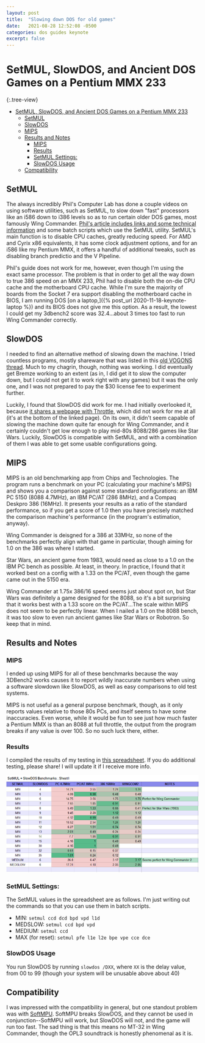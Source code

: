 ```yaml
---
layout: post
title:  "Slowing down DOS for old games"
date:   2021-08-28 12:52:08 -0500
categories: dos guides keynote
excerpt: false
---
```

# SetMUL, SlowDOS, and Ancient DOS Games on a Pentium MMX 233

{:.tree-view}
- [SetMUL, SlowDOS, and Ancient DOS Games on a Pentium MMX 233](#setmul-slowdos-and-ancient-dos-games-on-a-pentium-mmx-233)
  - [SetMUL](#setmul)
  - [SlowDOS](#slowdos)
  - [MIPS](#mips)
  - [Results and Notes](#results-and-notes)
    - [MIPS](#mips-1)
    - [Results](#results)
    - [SetMUL Settings:](#setmul-settings)
    - [SlowDOS Usage](#slowdos-usage)
  - [Compatibility](#compatibility)

## SetMUL

The always incredibly Phil's Computer Lab has done a couple videos on using software utilities, such as SetMUL, to slow down "fast" processors like an i586 down to i386 levels so as to run certain older DOS games, most famously Wing Commander. [Phil's article includes links and some technical information](https://www.philscomputerlab.com/136-in-1-pentium-mmx.html) and some batch scripts which use the SetMUL utility. SetMUL's main function is to disable CPU caches, greatly reducing speed. For AMD and Cyrix x86 equivalents, it has some clock adjustment options, and for an i586 like my Pentium MMX, it offers a handful of additional tweaks, such as disabling branch predictio and the V Pipeline. 

Phil's guide does not work for me, however, even though I'm using the exact same processor. The problem is that in order to get all the way down to true 386 speed on an MMX 233, Phil had to disable both the on-die CPU cache and the motherboard CPU cache. While I'm sure the majority of boards from the Socket 7 era support disabling the motherboard cache in BIOS, I am running DOS [on a laptop,]({% post_url 2020-11-18-keynote-laptop %}) and its BIOS does not give me this option. As a result, the lowest I could get my 3dbench2 score was 32.4...about 3 times too fast to run Wing Commander correctly. 

## SlowDOS

I needed to find an alternative method of slowing down the machine. I tried countless programs, mostly shareware that was listed in this [old VOGONS thread](https://www.vogons.org/viewtopic.php?t=44). Much to my chagrin, though, nothing was working. I did eventually get Bremze working to an extent (as in, I did get it to slow the computer down, but I could not get it to work right with any games) but it was the only one, and I was not prepared to pay the $30 license fee to experiment further. 

Luckily, I found that SlowDOS did work for me. I had initially overlooked it, because [it shares a webpage with Throttle,](http://www.oldskool.org/pc/throttle/DOS) which did not work for me at all (it's at the bottom of the linked page). On its own, it didn't seem capable of slowing the machine down quite far enough for Wing Commander, and it certainly couldn't get low enough to play mid-80s 8088/286 games like Star Wars. Luckily, SlowDOS is compatible with SetMUL, and with a combination of them I was able to get some usable configurations going. 

## MIPS

MIPS is an old benchmarking app from Chips and Technologies. The program runs a benchmark on your PC (calculating your machine's MIPS) and shows you a comparison against some standard configurations: an IBM PC 5150 (8088 4.7MHz), an IBM PC/AT (286 8MHz), and a Compaq Deskpro 386 (16MHz).  It presents your results as a ratio of the standard performance, so if you get a score of 1.0 then you have precisely matched the comparison machine's performance (in the program's estimation, anyway). 

Wing Commander is deisgned for a 386 at 33MHz, so none of the benchmarks perfectly align with that game in particular, though aiming for 1.0 on the 386 was where I started. 

Star Wars, an ancient game from 1983, would need as close to a 1.0 on the IBM PC bench as possible. At least, in theory. In practice, I found that it worked best on a config with a 1.33 on the PC/AT, even though the game came out in the 5150 era.

Wing Commander at 1.75x 386/16 speed seems just about spot on, but Star Wars was definitely a game designed for the 8088, so it's a bit surprising that it works best with a 1.33 score on the PC/AT...The scale within MIPS does not seem to be perfectly linear. When I nailed a 1.0 on the 8088 bench, it was too slow to even run ancient games like Star Wars or Robotron. So keep that in mind. 

## Results and Notes

### MIPS

I ended up using MIPS for all of these benchmarks because the way 3DBench2 works causes it to report wildly inaccurate numbers when using a software slowdown like SlowDOS, as well as easy comparisons to old test systems. 

MIPS is not useful as a general purpose benchmark, though, as it only reports values relative to those 80s PCs, and itself seems to have some inaccuracies. Even worse, while it would be fun to see just how much faster a Pentium MMX is than an 8088 at full throttle, the output from the program breaks if any value is over 100. So no such luck there, either. 

### Results

I compiled the results of my testing in [this spreadsheet](https://docs.google.com/spreadsheets/d/e/2PACX-1vSWqB9XGJ9zThTOHZHxG6pueDZsJzTeW5Wo1cs1ovNmiW5ij-HUrd9sRSZ-khUFDR-udNyDOChc4zOz/pubhtml). If you do additional testing, please share! I will update it if I receive more info. 

![Results table](../archive/dos/setmul-results.png)

### SetMUL Settings:

The SetMUL values in the spreadsheet are as follows. I'm just writing out the commands so that you can use them in batch scripts. 

 - MIN:     `setmul ccd dcd bpd vpd l1d`
 - MEDSLOW: `setmul ccd bpd vpd`
 - MEDIUM:  `setmul ccd`
 - MAX (for reset): `setmul pfe l1e l2e bpe vpe cce dce`

### SlowDOS Usage

You run SlowDOS by running `slowdos /DXX`, where `XX` is the delay value, from 00 to 99 (though your system will be unusable above about 40)

## Compatibility

I was impressed with the compatibility in general, but one standout problem was with [SoftMPU](http://bjt42.github.io/softmpu/). SoftMPU breaks SlowDOS, and they cannot be used in conjunction--SoftMPU will work, but SlowDOS will not, and the game will run too fast. The sad thing is that this means no MT-32 in Wing Commander, though the OPL3 soundtrack is honestly phenomenal as it is. 